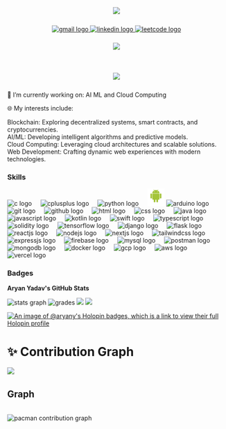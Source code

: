 <div align="center">
  <img height="150" src="https://user-images.githubusercontent.com/74038190/225813708-98b745f2-7d22-48cf-9150-083f1b00d6c9.gif"  />
</div>

###

<div align="center">
  <a href="mailto:aryanyadav7825@gmail.com" target="_blank">
    <img src="https://img.shields.io/static/v1?message=Gmail&logo=gmail&label=&color=EA4335&logoColor=white&labelColor=&style=for-the-badge" height="25" alt="gmail logo" />
  </a>
  <a href="https://www.linkedin.com/in/-aryanyadav/" target="_blank">
    <img src="https://img.shields.io/static/v1?message=LinkedIn&logo=linkedin&label=&color=0077B5&logoColor=white&labelColor=&style=for-the-badge" height="25" alt="linkedin logo" />
  </a>
  <a href="https://www.leetcode.com/AryanAY" target="_blank">
    <img src="https://img.shields.io/static/v1?message=LeetCode&logo=leetcode&label=&color=000000&logoColor=white&labelColor=&style=for-the-badge" height="25" alt="leetcode logo" />
  </a>
</div>

###

<div align="center">
  <img src="https://visitor-badge.laobi.icu/badge?page_id=aryanyadav-dev.aryanyadav-dev&"  />
</div>

###

<h1 align="center">
    <img src="https://readme-typing-svg.herokuapp.com?font=Doto&weight=500&size=40&duration=2250&pause=500&color=B1C0F7&center=true&vCenter=true&width=435&lines=Hello+There+%3AD;%E0%A4%A8%E0%A4%AE%E0%A4%B8%E0%A5%8D%E0%A4%95%E0%A4%BE%E0%A4%B0;Hola;%E0%A4%A8%E0%A4%AE%E0%A4%B8%E0%A5%8D%E0%A4%A4%E0%A5%87;Hallo;I'm+Aryan+Yadav;"/>
</h1>


🔭 I’m currently working on: AI ML and Cloud Computing

🌐 My interests include:

Blockchain: Exploring decentralized systems, smart contracts, and cryptocurrencies. <br>
AI/ML: Developing intelligent algorithms and predictive models. <br>
Cloud Computing: Leveraging cloud architectures and scalable solutions. <br>
Web Development: Crafting dynamic web experiences with modern technologies.

### Skills

<div align="left">
  <img src="https://skillicons.dev/icons?i=c" height="40" alt="c logo"  />
  <img width="12" />
  <img src="https://cdn.jsdelivr.net/gh/devicons/devicon/icons/cplusplus/cplusplus-original.svg" height="40" alt="cplusplus logo"  />
  <img width="12" />
  <img src="https://skillicons.dev/icons?i=python" height="40" alt="python logo"  />
  <img width="12" />
  <img src="https://raw.githubusercontent.com/devicons/devicon/master/icons/android/android-original-wordmark.svg" alt="android" width="40" height="40"/> </a>
  <img src="https://skillicons.dev/icons?i=arduino" height="40" alt="arduino logo"  />
  <img width="12" />
  <img src="https://skillicons.dev/icons?i=git" height="40" alt="git logo"  />
  <img width="12" />
  <img src="https://skillicons.dev/icons?i=github" height="40" alt="github logo"  />
  <img width="12" />
  <img src="https://skillicons.dev/icons?i=html" height="40" alt="html logo"  />
  <img width="12" />
  <img src="https://skillicons.dev/icons?i=css" height="40" alt="css logo"  />
  <img width="12" />
  <img src="https://skillicons.dev/icons?i=java" height="40" alt="java logo"  />
  <img width="12" />
  <img src="https://skillicons.dev/icons?i=javascript" height="40" alt="javascript logo"  />
  <img width="12" />
  <img src="https://skillicons.dev/icons?i=kotlin" height="40" alt="kotlin logo"  />
  <img width="12" />
  <img src="https://skillicons.dev/icons?i=swift" height="40" alt="swift logo"  />
  <img width="12" />
  <img src="https://skillicons.dev/icons?i=typescript" height="40" alt="typescript logo"  />
  <img width="12" />
  <img src="https://skillicons.dev/icons?i=solidity" height="40" alt="solidity logo"  />
  <img width="12" />
  <img src="https://skillicons.dev/icons?i=tensorflow" height="40" alt="tensorflow logo"  />
  <img width="12" />
  <img src="https://skillicons.dev/icons?i=django" height="40" alt="django logo"  />
  <img width="12" />
  <img src="https://skillicons.dev/icons?i=flask" height="40" alt="flask logo"  />
  <img width="12" />
  <img src="https://skillicons.dev/icons?i=react" height="40" alt="reactjs logo"  />
  <img width="12" />
  <img src="https://skillicons.dev/icons?i=nodejs" height="40" alt="nodejs logo"  />
  <img width="12" />
  <img src="https://skillicons.dev/icons?i=nextjs" height="40" alt="nextjs logo"  />
  <img width="12" />
  <img src="https://skillicons.dev/icons?i=tailwind" height="40" alt="tailwindcss logo"  />
  <img width="12" />
  <img src="https://skillicons.dev/icons?i=express" height="40" alt="expressjs logo"  />
  <img width="12" />
  <img src="https://skillicons.dev/icons?i=firebase" height="40" alt="firebase logo"  />
  <img width="12" />
  <img src="https://skillicons.dev/icons?i=mysql" height="40" alt="mysql logo"  />
  <img width="12" />
  <img src="https://skillicons.dev/icons?i=postman" height="40" alt="postman logo"  />
  <img width="12" />
  <img src="https://skillicons.dev/icons?i=mongodb" height="40" alt="mongodb logo"  />
  <img width="12" />
  <img src="https://skillicons.dev/icons?i=docker" height="40" alt="docker logo"  />
  <img width="12" />
  <img src="https://skillicons.dev/icons?i=gcp" height="40" alt="gcp logo"  />
  <img width="12" />
  <img src="https://skillicons.dev/icons?i=aws" height="40" alt="aws logo"  />
  <img width="12" />
  <img src="https://skillicons.dev/icons?i=vercel" height="40" alt="vercel logo"  />
</div>


### Badges

<b>Aryan Yadav's GitHub Stats</b>

  <img src="https://github-readme-stats.vercel.app/api/top-langs?username=aryanyadav-dev&show_icons=true&locale=en&layout=compact&theme=radical" height="175" alt="stats graph"  />
  <img src="https://github-readme-stats.vercel.app/api?username=aryanyadav-dev&show_icons=true&theme=transparent" height="175" alt="grades"/>
  <img src="https://github-readme-streak-stats-salesp07.vercel.app/?user=aryanyadav-dev&theme=github_dark&hide_border=false&count_private=true&border_radius=10">

<img src = "https://github-profile-trophy.vercel.app/?username=aryanyadav-dev&theme=gruvbox" />

[![An image of @aryany's Holopin badges, which is a link to view their full Holopin profile](https://holopin.me/aryany)](https://holopin.io/@aryany)

# ✨ Contribution Graph

![](https://github-readme-activity-graph.vercel.app/graph?username=aryanyadav-dev&bg_color=333333&color=5BCDEC&line=5BCDEC&point=FFFFFF&hide_border=false)

## Graph 
<br clear="both">

<picture>
  <source media="(prefers-color-scheme: dark)" srcset="https://raw.githubusercontent.com/aryanyadav-dev/aryanyadav-dev/output/pacman-contribution-graph-dark.svg">
  <source media="(prefers-color-scheme: light)" srcset="https://raw.githubusercontent.com/aryanyadav-dev/aryanyadav-dev/output/pacman-contribution-graph.svg">
    <img alt="pacman contribution graph" src="https://raw.githubusercontent.com/aryanyadav-dev/aryanyadav-dev/output/pacman-contribution-graph.svg">
</picture>
